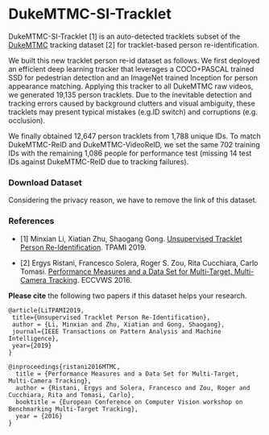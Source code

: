 # DukeMTMC-SI-Tracklet

DukeMTMC-SI-Tracklet [1] is an auto-detected tracklets subset of the [DukeMTMC](http://vision.cs.duke.edu/DukeMTMC/) tracking dataset [2] for tracklet-based person re-identification.

We built this new tracklet person re-id dataset as follows. We first deployed an efficient deep learning tracker that leverages a COCO+PASCAL trained SSD for pedestrian detection and an ImageNet trained Inception for person appearance matching. Applying this tracker to all DukeMTMC raw videos, we generated 19,135 person tracklets. Due to the inevitable detection and tracking errors caused by background clutters and visual ambiguity, these tracklets may present typical mistakes (e.g.ID switch) and corruptions (e.g. occlusion).

We finally obtained 12,647 person tracklets from 1,788 unique IDs. To match DukeMTMC-ReID and DukeMTMC-VideoReID, we set the same 702 training IDs with the remaining 1,086 people for performance test (missing 14 test IDs against DukeMTMC-ReID due to tracking failures).

### Download Dataset
Considering the privacy reason, we have to remove the link of this dataset.

### References
- [1] Minxian Li, Xiatian Zhu, Shaogang Gong. [Unsupervised Tracklet Person Re-Identification](http://www.eecs.qmul.ac.uk/~sgg/papers/LiEtAl_PAMI2019.pdf). TPAMI 2019.

- [2] Ergys Ristani, Francesco Solera, Roger S. Zou, Rita Cucchiara, Carlo Tomasi. [Performance Measures and a Data Set for Multi-Target, Multi-Camera Tracking](https://users.cs.duke.edu/~tomasi/papers/ristani/ristaniBmtt16.pdf). ECCVWS 2016.

**Please cite** the following two papers if this dataset helps your research.
```
@article{LiTPAMI2019,
 title={Unsupervised Tracklet Person Re-Identification},
 author = {Li, Minxian and Zhu, Xiatian and Gong, Shaogang},
 journal={IEEE Transactions on Pattern Analysis and Machine Intelligence},
 year={2019}
}

@inproceedings{ristani2016MTMC,
  title = {Performance Measures and a Data Set for Multi-Target, Multi-Camera Tracking},
  author = {Ristani, Ergys and Solera, Francesco and Zou, Roger and Cucchiara, Rita and Tomasi, Carlo},
  booktitle = {European Conference on Computer Vision workshop on Benchmarking Multi-Target Tracking},
  year = {2016}
}
```
